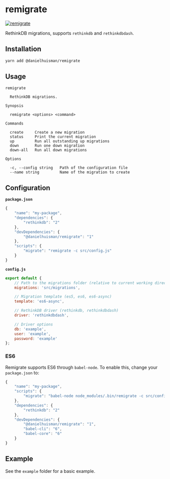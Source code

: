 # remigrate

[![remigrate](https://img.shields.io/npm/v/@danielhuisman/remigrate.svg)](https://www.npmjs.com/package/@danielhuisman/remigrate)

RethinkDB migrations, supports `rethinkdb` and `rethinkdbdash`.

## Installation
```bash
yarn add @danielhuisman/remigrate
```

## Usage
```
remigrate

  RethinkDB migrations.

Synopsis

  remigrate <options> <command>

Commands

  create     Create a new migration
  status     Print the current migration
  up         Run all outstanding up migrations
  down       Run one down migration
  down-all   Run all down migrations

Options

  -c, --config string   Path of the configuration file
  --name string         Name of the migration to create
```

## Configuration
**`package.json`**
```javascript
{
    "name": "my-package",
    "dependencies": {
        "rethinkdb": "2"
    },
    "devDependencies": {
        "@danielhuisman/remigrate": "1"
    },
    "scripts": {
        "migrate": "remigrate -c src/config.js"
    }
}

```

**`config.js`**
```javascript
export default {
    // Path to the migrations folder (relative to current working directory)
    migrations: 'src/migrations',

    // Migration template (es5, es6, es6-async)
    template: 'es6-async',

    // RethinkDB driver (rethinkdb, rethinkdbdash)
    driver: 'rethinkdbdash',

    // Driver options
    db: 'example',
    user: 'example',
    password: 'example'
};
```

### ES6
Remigrate supports ES6 through `babel-node`. To enable this, change your `package.json` to:
```javascript
{
    "name": "my-package",
    "scripts": {
        "migrate": "babel-node node_modules/.bin/remigrate -c src/config.js"
    },
    "dependencies": {
        "rethinkdb": "2"
    },
    "devDependencies": {
        "@danielhuisman/remigrate": "1",
        "babel-cli": "6",
        "babel-core": "6"
    }
}
```

## Example
See the `example` folder for a basic example.
